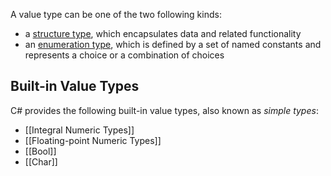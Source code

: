 A value type can be one of the two following kinds:

- a [structure type](https://learn.microsoft.com/en-us/dotnet/csharp/language-reference/builtin-types/struct), which encapsulates data and related functionality
- an [enumeration type](https://learn.microsoft.com/en-us/dotnet/csharp/language-reference/builtin-types/enum), which is defined by a set of named constants and represents a choice or a combination of choices

## Built-in Value Types
C# provides the following built-in value types, also known as _simple types_:

- [[Integral Numeric Types]]
- [[Floating-point Numeric Types]]
- [[Bool]]
- [[Char]]
